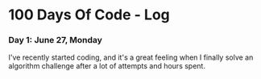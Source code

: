 # 100 Days Of Code - Log

### Day 1: June 27, Monday
I've recently started coding, and it's a great feeling when I finally solve an algorithm challenge after a lot of attempts and hours spent.
